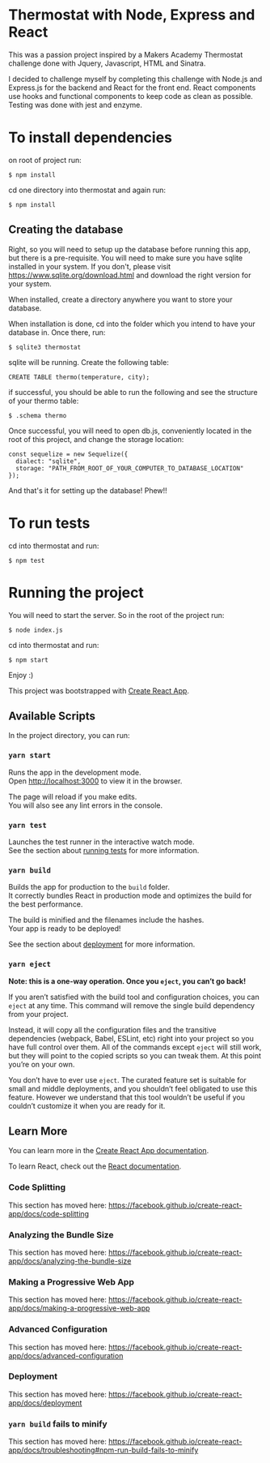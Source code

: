 # **Thermostat with Node, Express and React**

This was a passion project inspired by a Makers Academy Thermostat challenge done with Jquery, Javascript, HTML and Sinatra.

I decided to challenge myself by completing this challenge with Node.js and Express.js for the backend and React for the front end. React components use hooks and functional components to keep code as clean as possible. Testing was done with jest and enzyme.

# To install dependencies

on root of project run:

```
$ npm install
```

cd one directory into thermostat and again run:

```
$ npm install
```

## Creating the database

Right, so you will need to setup up the database before running this app, but there is a pre-requisite. You will need to make sure you have sqlite installed in your system. If you don't, please visit https://www.sqlite.org/download.html and download the right version for your system.

When installed, create a directory anywhere you want to store your database.

When installation is done, cd into the folder which you intend to have your database in. Once there, run:

```
$ sqlite3 thermostat
```

sqlite will be running. Create the following table:

```
CREATE TABLE thermo(temperature, city);
```

if successful, you should be able to run the following and see the structure of your thermo table:

```
$ .schema thermo
```

Once successful, you will need to open db.js, conveniently located in the root of this project, and change the storage location:

```
const sequelize = new Sequelize({
  dialect: "sqlite",
  storage: "PATH_FROM_ROOT_OF_YOUR_COMPUTER_TO_DATABASE_LOCATION"
});
```

And that's it for setting up the database! Phew!!

# To run tests

cd into thermostat and run:

```
$ npm test
```

# Running the project

You will need to start the server. So in the root of the project run:

```
$ node index.js
```

cd into thermostat and run:

```
$ npm start
```

Enjoy :)

This project was bootstrapped with [Create React App](https://github.com/facebook/create-react-app).

## Available Scripts

In the project directory, you can run:

### `yarn start`

Runs the app in the development mode.<br />
Open [http://localhost:3000](http://localhost:3000) to view it in the browser.

The page will reload if you make edits.<br />
You will also see any lint errors in the console.

### `yarn test`

Launches the test runner in the interactive watch mode.<br />
See the section about [running tests](https://facebook.github.io/create-react-app/docs/running-tests) for more information.

### `yarn build`

Builds the app for production to the `build` folder.<br />
It correctly bundles React in production mode and optimizes the build for the best performance.

The build is minified and the filenames include the hashes.<br />
Your app is ready to be deployed!

See the section about [deployment](https://facebook.github.io/create-react-app/docs/deployment) for more information.

### `yarn eject`

**Note: this is a one-way operation. Once you `eject`, you can’t go back!**

If you aren’t satisfied with the build tool and configuration choices, you can `eject` at any time. This command will remove the single build dependency from your project.

Instead, it will copy all the configuration files and the transitive dependencies (webpack, Babel, ESLint, etc) right into your project so you have full control over them. All of the commands except `eject` will still work, but they will point to the copied scripts so you can tweak them. At this point you’re on your own.

You don’t have to ever use `eject`. The curated feature set is suitable for small and middle deployments, and you shouldn’t feel obligated to use this feature. However we understand that this tool wouldn’t be useful if you couldn’t customize it when you are ready for it.

## Learn More

You can learn more in the [Create React App documentation](https://facebook.github.io/create-react-app/docs/getting-started).

To learn React, check out the [React documentation](https://reactjs.org/).

### Code Splitting

This section has moved here: https://facebook.github.io/create-react-app/docs/code-splitting

### Analyzing the Bundle Size

This section has moved here: https://facebook.github.io/create-react-app/docs/analyzing-the-bundle-size

### Making a Progressive Web App

This section has moved here: https://facebook.github.io/create-react-app/docs/making-a-progressive-web-app

### Advanced Configuration

This section has moved here: https://facebook.github.io/create-react-app/docs/advanced-configuration

### Deployment

This section has moved here: https://facebook.github.io/create-react-app/docs/deployment

### `yarn build` fails to minify

This section has moved here: https://facebook.github.io/create-react-app/docs/troubleshooting#npm-run-build-fails-to-minify
